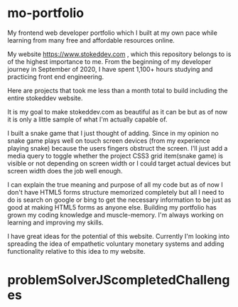 # mo-portfolio
My frontend web developer portfolio which I built at my own pace while learning from many free and affordable resources online.

My website https://www.stokeddev.com , which this repository belongs to is of the highest importance to me. From the beginning of my developer journey in September of 2020, I have spent 1,100+ hours studying and practicing front end engineering.

Here are projects that took me less than a month total to build including the entire stokeddev website.

It is my goal to make stokeddev.com as beautiful as it can be but as of now it is only a little sample of what I'm actually capable of.

I built a snake game that I just thought of adding. Since in my opinion no snake game plays well on touch screen devices (from my experience playing snake) because the users fingers obstruct the screen. I'll just add a media query to toggle whether the project CSS3 grid item(snake game) is visible or not depending on screen width or I could target actual devices but screen width does the job well enough.

I can explain the true meaning and purpose of all my code but as of now I don't have HTML5 forms structure memorized completely but all I need to do is search on google or bing to get the necessary information to be just as good at making HTML5 forms as anyone else. Building my portfolio has grown my coding knowledge and muscle-memory. I'm always working on learning and improving my skills.

I have great ideas for the potential of this website. Currently I'm looking into spreading the idea of empathetic voluntary monetary systems and adding functionality relative to this idea to my website. 
# problemSolverJScompletedChallenges

